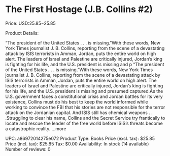 # The First Hostage (J.B. Collins #2)

Price: USD:$25.85-$25.85

Product Details:

“The president of the United States . . . is missing.”With these words, New York Times journalist J. B. Collins, reporting from the scene of a devastating attack by ISIS terrorists in Amman, Jordan, puts the entire world on high alert. The leaders of Israel and Palestine are critically injured, Jordan’s king is fighting for his life, and the U.S. president is missing and p “The president of the United States . . . is missing.”With these words, New York Times journalist J. B. Collins, reporting from the scene of a devastating attack by ISIS terrorists in Amman, Jordan, puts the entire world on high alert. The leaders of Israel and Palestine are critically injured, Jordan’s king is fighting for his life, and the U.S. president is missing and presumed captured.As the U.S. government faces a constitutional crisis and Jordan battles for its very existence, Collins must do his best to keep the world informed while working to convince the FBI that his stories are not responsible for the terror attack on the Jordanian capital. And ISIS still has chemical weapons . . .Struggling to clear his name, Collins and the Secret Service try frantically to locate and rescue the leader of the free world before ISIS’s threats become a catastrophic reality. ...more

UPC: a86972014275e072
Product Type: Books
Price (excl. tax): $25.85
Price (incl. tax): $25.85
Tax: $0.00
Availability: In stock (14 available)
Number of reviews: 0